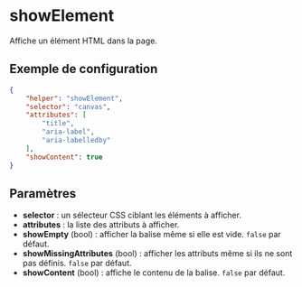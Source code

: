 # showElement

Affiche un élément HTML dans la page.

## Exemple de configuration

```json
{
    "helper": "showElement",
    "selector": "canvas",
    "attributes": [
        "title",
        "aria-label",
        "aria-labelledby"
    ],
    "showContent": true
}
```

## Paramètres

* **selector** : un sélecteur CSS ciblant les éléments à afficher.
* **attributes** : la liste des attributs à afficher.
* **showEmpty** (bool) : afficher la balise même si elle est vide. `false` par défaut.
* **showMissingAttributes** (bool) : afficher les attributs même si ils ne sont pas définis. `false` par défaut.
* **showContent** (bool) : affiche le contenu de la balise. `false` par défaut.
